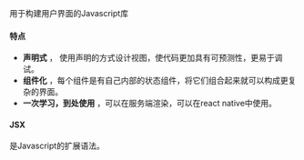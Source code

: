 用于构建用户界面的Javascript库



#### 特点

* **声明式** ， 使用声明的方式设计视图，使代码更加具有可预测性，更易于调试。
* **组件化** ，每个组件是有自己内部的状态组件，将它们组合起来就可以构成更复杂的界面。
* **一次学习，到处使用** ，可以在服务端渲染，可以在react native中使用。



#### JSX

是Javascript的扩展语法。
<!--stackedit_data:
eyJoaXN0b3J5IjpbMzY1MjE0MzU5XX0=
-->